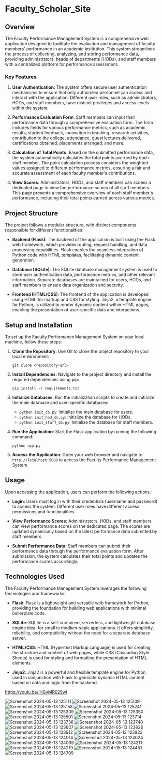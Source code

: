 # Faculty_Scholar_Site

## Overview
The Faculty Performance Management System is a comprehensive web application designed to facilitate the evaluation and management of faculty members' performance in an academic institution. This system streamlines the process of collecting, analyzing, and storing performance data, providing administrators, heads of departments (HODs), and staff members with a centralized platform for performance assessment.

### Key Features
1. **User Authentication**: The system offers secure user authentication mechanisms to ensure that only authorized personnel can access and interact with the application. Different user roles, such as administrators, HODs, and staff members, have distinct privileges and access levels within the system.

2. **Performance Evaluation Form**: Staff members can input their performance data through a comprehensive evaluation form. The form includes fields for various performance metrics, such as academic results, student feedback, innovation in teaching, research activities, contribution to the college, attendance, guest lectures delivered, certifications obtained, placements arranged, and more.

3. **Calculation of Total Points**: Based on the submitted performance data, the system automatically calculates the total points accrued by each staff member. The point calculation process considers the weighted values assigned to different performance metrics, ensuring a fair and accurate assessment of each faculty member's contributions.

4. **View Scores**: Administrators, HODs, and staff members can access a dedicated page to view the performance scores of all staff members. This page presents a comprehensive overview of each staff member's performance, including their total points earned across various metrics.

## Project Structure
The project follows a modular structure, with distinct components responsible for different functionalities:

- **Backend (Flask)**: The backend of the application is built using the Flask web framework, which provides routing, request handling, and data processing capabilities. Flask enables the seamless integration of Python code with HTML templates, facilitating dynamic content generation.

- **Database (SQLite)**: The SQLite database management system is used to store user authentication data, performance metrics, and other relevant information. Separate databases are maintained for users, HODs, and staff members to ensure data organization and security.

- **Frontend (HTML/CSS)**: The frontend of the application is developed using HTML for markup and CSS for styling. Jinja2, a template engine for Python, is utilized to render dynamic content within HTML pages, enabling the presentation of user-specific data and interactions.

## Setup and Installation
To set up the Faculty Performance Management System on your local machine, follow these steps:

1. **Clone the Repository**: Use Git to clone the project repository to your local environment:
    ```
    git clone <repository-url>
    ```

2. **Install Dependencies**: Navigate to the project directory and install the required dependencies using pip:
    ```
    pip install -r requirements.txt
    ```

3. **Initialize Databases**: Run the initialization scripts to create and initialize the main database and user-specific databases:
    - `python init_db.py`: Initialize the main database for users.
    - `python init_hod_db.py`: Initialize the database for HODs.
    - `python init_staff_db.py`: Initialize the database for staff members.

4. **Run the Application**: Start the Flask application by running the following command:
    ```
    python app.py
    ```

5. **Access the Application**: Open your web browser and navigate to `http://localhost:5000` to access the Faculty Performance Management System.

## Usage
Upon accessing the application, users can perform the following actions:

- **Login**: Users must log in with their credentials (username and password) to access the system. Different user roles have different access permissions and functionalities.

- **View Performance Scores**: Administrators, HODs, and staff members can view performance scores on the dedicated page. The scores are updated dynamically based on the latest performance data submitted by staff members.

- **Submit Performance Data**: Staff members can submit their performance data through the performance evaluation form. After submission, the system calculates their total points and updates the performance scores accordingly.

## Technologies Used
The Faculty Performance Management System leverages the following technologies and frameworks:

- **Flask**: Flask is a lightweight and versatile web framework for Python, providing the foundation for building web applications with minimal boilerplate code.

- **SQLite**: SQLite is a self-contained, serverless, and lightweight database engine ideal for small to medium-scale applications. It offers simplicity, reliability, and compatibility without the need for a separate database server.

- **HTML/CSS**: HTML (Hypertext Markup Language) is used for creating the structure and content of web pages, while CSS (Cascading Style Sheets) is used for styling and formatting the presentation of HTML elements.

- **Jinja2**: Jinja2 is a powerful and flexible template engine for Python, used in conjunction with Flask to generate dynamic HTML content based on data and logic from the backend.


https://youtu.be/iHGyMR029wI

![Screenshot 2024-05-13 125111](https://github.com/Tharun0568/Faculty_Scholar_site/assets/104981195/5d9cc13a-7e89-49d4-9187-bf63ebd1e9a9)
![Screenshot 2024-05-13 125139](https://github.com/Tharun0568/Faculty_Scholar_site/assets/104981195/c0877c9c-8319-44de-88a3-42dbfa399dcc)
![Screenshot 2024-05-13 125158](https://github.com/Tharun0568/Faculty_Scholar_site/assets/104981195/072b1a7a-8c1f-4919-a3b5-ba13e4d5add1)
![Screenshot 2024-05-13 125241](https://github.com/Tharun0568/Faculty_Scholar_site/assets/104981195/34c1534d-7503-4d60-b05e-8cbfe184ea8f)
![Screenshot 2024-05-13 125309](https://github.com/Tharun0568/Faculty_Scholar_site/assets/104981195/eb5bcc47-661b-4e0a-862a-731e97b07d1c)
![Screenshot 2024-05-13 125350](https://github.com/Tharun0568/Faculty_Scholar_site/assets/104981195/12d5cd2b-7e97-48d1-a691-721ca44ad60a)
![Screenshot 2024-05-13 125501](https://github.com/Tharun0568/Faculty_Scholar_site/assets/104981195/ee765993-f3e8-4ae8-9702-026f76a20e53)
![Screenshot 2024-05-13 123714](https://github.com/Tharun0568/Faculty_Scholar_site/assets/104981195/f5219668-fd4a-4d90-a17d-442164da7731)
![Screenshot 2024-05-13 123736](https://github.com/Tharun0568/Faculty_Scholar_site/assets/104981195/e55bec4a-bc08-4cd8-9f6b-f7eba2d16126)
![Screenshot 2024-05-13 123748](https://github.com/Tharun0568/Faculty_Scholar_site/assets/104981195/49b06c6c-c56d-4ac9-8fb7-96f14198ddda)
![Screenshot 2024-05-13 123807](https://github.com/Tharun0568/Faculty_Scholar_site/assets/104981195/54268272-69be-4a2e-a09c-b65f7721f530)
![Screenshot 2024-05-13 123826](https://github.com/Tharun0568/Faculty_Scholar_site/assets/104981195/0cbb7d1e-e0f5-4443-92ab-7b578dd4dda7)
![Screenshot 2024-05-13 123912](https://github.com/Tharun0568/Faculty_Scholar_site/assets/104981195/bcbee93a-4f39-4746-9ec5-510b0e3750bb)
![Screenshot 2024-05-13 123923](https://github.com/Tharun0568/Faculty_Scholar_site/assets/104981195/26e61bb6-b98f-41cb-bb4d-144e1cde69b7)
![Screenshot 2024-05-13 124014](https://github.com/Tharun0568/Faculty_Scholar_site/assets/104981195/f71a4613-50dc-4b92-9b00-caeefac68f9a)
![Screenshot 2024-05-13 124024](https://github.com/Tharun0568/Faculty_Scholar_site/assets/104981195/ff01da54-2911-4220-bda5-32c2d3722641)
![Screenshot 2024-05-13 124036](https://github.com/Tharun0568/Faculty_Scholar_site/assets/104981195/514c4f3e-9f56-4fe5-b4aa-bc0d20536cf7)
![Screenshot 2024-05-13 124211](https://github.com/Tharun0568/Faculty_Scholar_site/assets/104981195/cf1508ae-0819-487a-8114-9dfe6ac11cb8)
![Screenshot 2024-05-13 124219](https://github.com/Tharun0568/Faculty_Scholar_site/assets/104981195/7ac7240e-eeaf-43c8-abf9-270f3b95bee4)
![Screenshot 2024-05-13 124451](https://github.com/Tharun0568/Faculty_Scholar_site/assets/104981195/77625f53-a5bb-46a7-bec6-cc2c44d395d9)
![Screenshot 2024-05-13 124709](https://github.com/Tharun0568/Faculty_Scholar_site/assets/104981195/7587200d-d77b-4381-aa0a-782956971e26)
